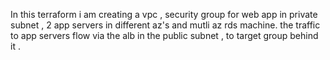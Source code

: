 In this terraform i am creating a vpc , security group for web app in private subnet , 2 app servers in different az's  and mutli az rds machine.
the traffic to app servers flow via the alb in the public subnet , to target group behind it .
